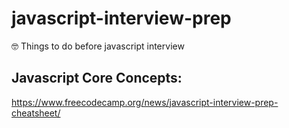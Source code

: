 # javascript-interview-prep
🤓 Things to do before javascript interview

## Javascript Core Concepts:
https://www.freecodecamp.org/news/javascript-interview-prep-cheatsheet/
